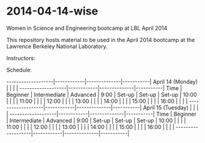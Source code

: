 2014-04-14-wise
===============

Women in Science and Engineering bootcamp at LBL April 2014

This repository hosts material to be used in the April 2014 bootcamp at the 
Lawrence Berkeley National Laboratory. 

Instructors:



Schedule:

-------------------|------------|--------------|-----------|
April 14 (Monday)  |            |              |           |
-------------------|------------|--------------|-----------|
Time               | Beginner   | Intermediate | Advanced  |
9:00               |  Set-up    | Set-up       | Set-up    |
10:00              |            |              |           |
11:00              |            |              |           |
12:00              |            |              |           |
13:00              |            |              |           |
14:00              |            |              |           |
15:00              |            |              |           |
16:00              |            |              |           |
-------------------|------------|--------------|-----------|
April 15 (Tuesday) |            |              |           |
-------------------|------------|--------------|-----------|
Time               | Beginner   | Intermediate | Advanced  |
9:00               |  Set-up    | Set-up       | Set-up    |
10:00              |            |              |           |
11:00              |            |              |           |
12:00              |            |              |           |
13:00              |            |              |           |
14:00              |            |              |           |
15:00              |            |              |           |
16:00              |            |              |           |
-------------------|------------|--------------|-----------|
